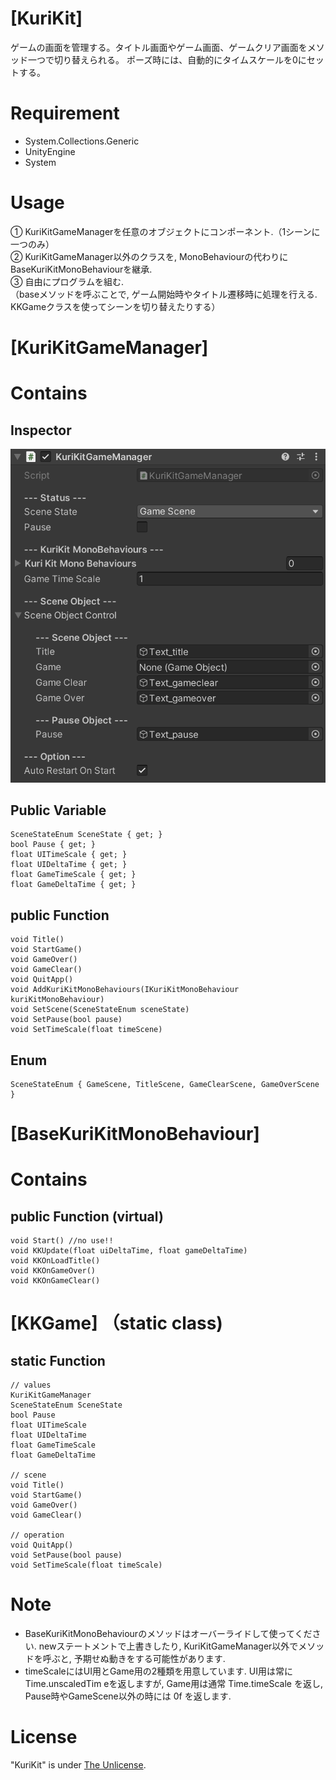 # [KuriKit]

ゲームの画面を管理する。タイトル画面やゲーム画面、ゲームクリア画面をメソッド一つで切り替えられる。
ポーズ時には、自動的にタイムスケールを0にセットする。

<!--# DEMO

-->


# Requirement

* System.Collections.Generic
* UnityEngine
* System

# Usage

<!--
① EntityStatus.cs を任意のGameObjectにコンポーネントして、Tagに「Entity」を追加\
② RigidBodyとColliderをコンポーネント\
③ EntityStatusのパラメータを調整

※「Entity」タグが追加されていれば、Start()時に自動的にタグが変更されます。\
※ RigidBodyのisTriggerはtrueでもfalseでも問題なく動作します。
-->
① KuriKitGameManagerを任意のオブジェクトにコンポーネント.（1シーンに一つのみ）\
② KuriKitGameManager以外のクラスを, MonoBehaviourの代わりにBaseKuriKitMonoBehaviourを継承.\
③ 自由にプログラムを組む.\
（baseメソッドを呼ぶことで, ゲーム開始時やタイトル遷移時に処理を行える. KKGameクラスを使ってシーンを切り替えたりする）

# [KuriKitGameManager]

# Contains

## Inspector

![img](/Img/inspector.png/)

## Public Variable
```
SceneStateEnum SceneState { get; }
bool Pause { get; }
float UITimeScale { get; }
float UIDeltaTime { get; }
float GameTimeScale { get; }
float GameDeltaTime { get; }
```
## public Function
```
void Title()
void StartGame()
void GameOver()
void GameClear()
void QuitApp()
void AddKuriKitMonoBehaviours(IKuriKitMonoBehaviour kuriKitMonoBehaviour)
void SetScene(SceneStateEnum sceneState)
void SetPause(bool pause)
void SetTimeScale(float timeScene)
```

## Enum
```
SceneStateEnum { GameScene, TitleScene, GameClearScene, GameOverScene }
```

# [BaseKuriKitMonoBehaviour]

# Contains

## public Function (virtual)
```
void Start() //no use!!
void KKUpdate(float uiDeltaTime, float gameDeltaTime)
void KKOnLoadTitle()
void KKOnGameOver()
void KKOnGameClear()
```

# [KKGame] （static class)

## static Function
```
// values
KuriKitGameManager
SceneStateEnum SceneState
bool Pause
float UITimeScale
float UIDeltaTime
float GameTimeScale
float GameDeltaTime

// scene
void Title()
void StartGame()
void GameOver()
void GameClear()

// operation
void QuitApp()
void SetPause(bool pause)
void SetTimeScale(float timeScale)
```

# Note

* BaseKuriKitMonoBehaviourのメソッドはオーバーライドして使ってください. newステートメントで上書きしたり, KuriKitGameManager以外でメソッドを呼ぶと, 予期せぬ動きをする可能性があります.
* timeScaleにはUI用とGame用の2種類を用意しています. UI用は常に Time.unscaledTim eを返しますが, Game用は通常 Time.timeScale を返し, Pause時やGameScene以外の時には 0f を返します.


# License

"KuriKit" is under [The Unlicense](https://ja.wikipedia.org/wiki/Unlicense).
